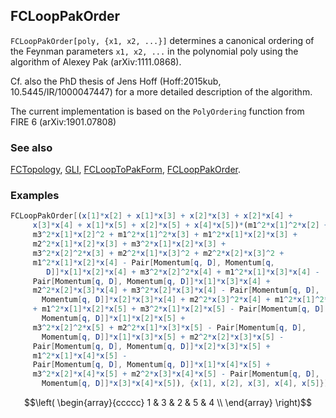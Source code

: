 ## FCLoopPakOrder

`FCLoopPakOrder[poly, {x1, x2, ...}]` determines a canonical ordering of the Feynman parameters `x1, x2, ...` in the polynomial poly using the algorithm of Alexey Pak (arXiv:1111.0868). 

Cf. also the PhD thesis of Jens Hoff (Hoff:2015kub, 10.5445/IR/1000047447) for a more detailed description of the algorithm.

The current implementation is based on the `PolyOrdering` function from FIRE 6 (arXiv:1901.07808)

### See also

[FCTopology](FCTopology), [GLI](GLI), [FCLoopToPakForm](FCLoopToPakForm), [FCLoopPakOrder](FCLoopPakOrder).

### Examples

```mathematica
FCLoopPakOrder[(x[1]*x[2] + x[1]*x[3] + x[2]*x[3] + x[2]*x[4] + 
     x[3]*x[4] + x[1]*x[5] + x[2]*x[5] + x[4]*x[5])*(m1^2*x[1]^2*x[2] + 
     m3^2*x[1]*x[2]^2 + m1^2*x[1]^2*x[3] + m1^2*x[1]*x[2]*x[3] + 
     m2^2*x[1]*x[2]*x[3] + m3^2*x[1]*x[2]*x[3] + 
     m3^2*x[2]^2*x[3] + m2^2*x[1]*x[3]^2 + m2^2*x[2]*x[3]^2 + 
     m1^2*x[1]*x[2]*x[4] - Pair[Momentum[q, D], Momentum[q, 
        D]]*x[1]*x[2]*x[4] + m3^2*x[2]^2*x[4] + m1^2*x[1]*x[3]*x[4] - 
     Pair[Momentum[q, D], Momentum[q, D]]*x[1]*x[3]*x[4] + 
     m2^2*x[2]*x[3]*x[4] + m3^2*x[2]*x[3]*x[4] - Pair[Momentum[q, D], 
       Momentum[q, D]]*x[2]*x[3]*x[4] + m2^2*x[3]^2*x[4] + m1^2*x[1]^2*x[5] 
     + m1^2*x[1]*x[2]*x[5] + m3^2*x[1]*x[2]*x[5] - Pair[Momentum[q, D], 
       Momentum[q, D]]*x[1]*x[2]*x[5] + 
     m3^2*x[2]^2*x[5] + m2^2*x[1]*x[3]*x[5] - Pair[Momentum[q, D], 
       Momentum[q, D]]*x[1]*x[3]*x[5] + m2^2*x[2]*x[3]*x[5] - 
     Pair[Momentum[q, D], Momentum[q, D]]*x[2]*x[3]*x[5] + 
     m1^2*x[1]*x[4]*x[5] - 
     Pair[Momentum[q, D], Momentum[q, D]]*x[1]*x[4]*x[5] + 
     m3^2*x[2]*x[4]*x[5] + m2^2*x[3]*x[4]*x[5] - Pair[Momentum[q, D], 
       Momentum[q, D]]*x[3]*x[4]*x[5]), {x[1], x[2], x[3], x[4], x[5]}]
```

$$\left(
\begin{array}{ccccc}
 1 & 3 & 2 & 5 & 4 \\
\end{array}
\right)$$